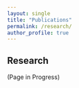 ```yaml
---
layout: single
title: "Publications"
permalink: /research/
author_profile: true
---
```


## Research 

(Page in Progress)
